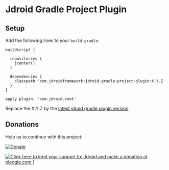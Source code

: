 # Jdroid Gradle Project Plugin

## Setup

Add the following lines to your `build.gradle`:

    buildscript {
      
      repositories {
        jcenter()
      }
      
      dependencies {
        classpath 'com.jdroidframework:jdroid-gradle-project-plugin:X.Y.Z'
      }
    }
    
    apply plugin: 'com.jdroid.root'

Replace the X.Y.Z by the [latest jdroid gradle plugin version](https://github.com/maxirosson/jdroid-gradle-plugin/releases/latest)

## Donations
Help us to continue with this project:

[![Donate](https://www.paypalobjects.com/en_US/i/btn/btn_donate_LG.gif)](https://www.paypal.com/cgi-bin/webscr?cmd=_s-xclick&hosted_button_id=2UEBTRTSCYA9L)

<a href='https://pledgie.com/campaigns/30030'><img alt='Click here to lend your support to: Jdroid and make a donation at pledgie.com !' src='https://pledgie.com/campaigns/30030.png?skin_name=chrome' border='0' ></a>
